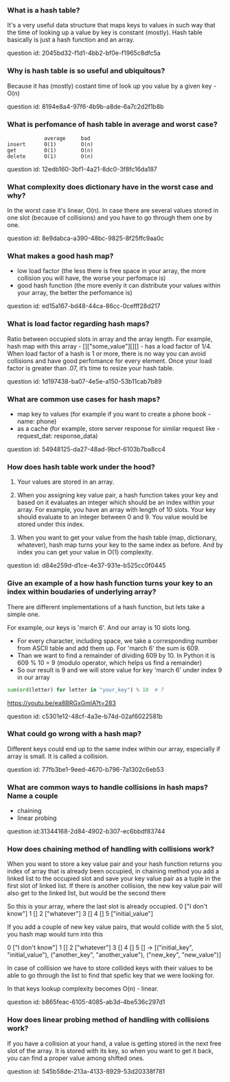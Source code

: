### What is a hash table?

It's a very useful data structure that maps keys to 
values in such way that the time of looking up a value
by key is constant (mostly).
Hash table basically is just a hash function and an array. 

question id: 2045bd32-f1d1-4bb2-bf0e-f1965c8dfc5a


### Why is hash table is so useful and ubiquitous?

Because it has (mostly) costant time of look up you value by a given key - O(n)

question id: 8194e8a4-97f6-4b9b-a8de-6a7c2d2f1b8b


### What is perfomance of hash table in average and worst case?
```
            average     bad
insert      O(1)        O(n)
get         O(1)        O(n)
delete      O(1)        O(n)
```

question id: 12edb160-3bf1-4a21-8dc0-3f8fc16da187



### What complexity does dictionary have in the worst case and why?

In the worst case it's linear, O(n). In case there are several 
values stored in one slot (because of collisions) and you have to go 
through them one by one.

question id: 8e9dabca-a390-48bc-9825-8f25ffc9aa0c


### What makes a good hash map?

- low load factor (the less there is free space in your array, the more collision you will have, the worse your perfomace is)
- good hash function (the more evenly it can distribute your values within your array, the better the perfomance is)

question id: ed15a167-bd48-44ca-86cc-0cefff28d217


### What is load factor regarding hash maps?

Ratio between occupied slots in array and the array length. 
For example, hash map with this array - []["some_value"][][] - has a load factor of 1/4.
When load factor of a hash is 1 or more, there is no way you can avoid collisions and have good perfomance for every element.
Once your load factor is greater than .07, it’s time to resize your hash table.

question id: 1d197438-ba07-4e5e-a150-53b11cab7b89



### What are common use cases for hash maps?

- map key to values (for example if you want to create a phone book - name: phone)
- as a cache (for example, store server response for similar request like - request_dat: response_data)

question id: 54948125-da27-48ad-9bcf-6103b7ba8cc4


### How does hash table work under the hood?

1. Your values are stored in an array. 

2. When you assigning key value pair, a hash function takes your key 
and based on it evaluates an integer which should be an index within your array.
For example, you have an array with length of 10 slots. Your key should
evaluate to an integer between 0 and 9. You value would be stored under
this index.

3. When you want to get your value from the hash table (map, dictionary, whatever),
hash map turns your key to the same index as before. And by index you can get your
value in O(1) complexity.

question id: d84e259d-d1ce-4e37-931e-b525cc0f0445


### Give an example of a how hash function turns your key to an index within boudaries of underlying array?

There are different implementations of a hash function, but lets take a simple one.

For example, our keys is 'march 6'. And our array is 10 slots long.
- For every character, including space, we take a corresponding number from ASCII table and add them up.
For 'march 6' the sum is 609.
- Than we want to find a remainder of dividing 609 by 10. 
In Python it is 609 % 10 = 9 (modulo operator, which helps us find a remainder)
- So our result is 9 and we will store value for key 'march 6' under index 9 in our array

```python
sum(ord(letter) for letter in "your_key") % 10  # 7
```

https://youtu.be/ea8BRGxGmlA?t=283

question id: c5301e12-48cf-4a3e-b74d-02af6022581b



### What could go wrong with a hash map?

Different keys could end up to the same index within our array, especially if array is small.
It is called a collision.

question id: 77fb3be1-9eed-4670-b796-7a1302c6eb53


### What are common ways to handle collisions in hash maps? Name a couple

- chaining
- linear probing

question id:31344168-2d84-4902-b307-ec6bbdf83744


### How does chaining method of handling with collisions work?

When you want to store a key value pair and your hash function 
returns you index of array that is already been occupied, 
in chaining method you add a linked list to the occupied slot
and save your key value pair as a tuple in the first slot of
linked list. If there is another collision, the new key value pair
will also get to the linked list, but would be the second there

So this is your array, where the last slot is already occupied.
0 ["I don't know"]
1 []
2 ["whatever"]
3 []
4 []
5 ["initial_value"]

If you add a couple of new key value pairs, that would collide with
the 5 slot, you hash map would turn into this

0 ["I don't know"]
1 []
2 ["whatever"]
3 []
4 []
5 [] -> [("initial_key", "initial_value"), ("another_key", "another_value"), ("new_key", "new_value")]

In case of colllision we have to store collided keys with their values 
to be able to go through the list to find that spefic key that we were looking for.

In that keys lookup complexity becomes O(n) - linear.

question id: b865feac-6105-4085-ab3d-4be536c297d1


### How does linear probing method of handling with collisions work?

If you have a collision at your hand, a value is getting stored in the next free slot
of the array. It is stored with its key, so when you want to get it back, you can find
a proper value among shifted ones.

question id: 545b58de-213a-4133-8929-53d20338f781

